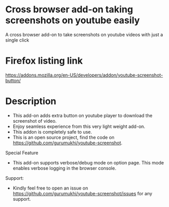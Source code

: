 # Cross browser add-on taking screenshots on youtube easily
A cross browser add-on to take screenshots on youtube videos with just a single click

# Firefox listing link
https://addons.mozilla.org/en-US/developers/addon/youtube-screenshot-button/

# Description
* This add-on adds extra button on youtube player to download the screenshot of video.
* Enjoy seamless experience from this very light weight add-on.
* This addon is completely safe to use.
* This is an open source project, find the code on https://github.com/gurumukhi/youtube-screenshot.

Special Feature
* This add-on supports verbose/debug mode on option page. This mode enables verbose logging in the browser console.

Support:
* Kindly feel free to open an issue on https://github.com/gurumukhi/youtube-screenshot/issues for any support.